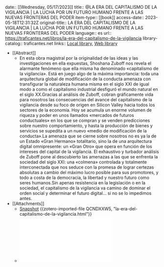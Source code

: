 date:: [[Wednesday, 05/17/2023]]
title:: @LA ERA DEL CAPITALISMO DE LA VIGILANCIA | LA LUCHA POR UN FUTURO HUMANO FRENTE A LAS NUEVAS FRONTERAS DEL PODER
item-type:: [[book]]
access-date:: 2023-05-18T12:31:32Z
original-title:: LA ERA DEL CAPITALISMO DE LA VIGILANCIA | LA LUCHA POR UN FUTURO HUMANO FRENTE A LAS NUEVAS FRONTERAS DEL PODER
language:: es
url:: https://traficantes.net/libros/la-era-del-capitalismo-de-la-vigilancia
library-catalog:: traficantes.net
links:: [Local library](zotero://select/groups/5065565/items/2SYL3Q8K), [Web library](https://www.zotero.org/groups/5065565/items/2SYL3Q8K)

- [[Abstract]]
	- En esta obra magistral por la originalidad de las ideas y las investigaciones en ella expuestas, Shoshana Zuboff nos revela el alarmante fenómeno que ella misma ha denominado «capitalismo de la vigilancia». Está en juego algo de la máxima importancia: toda una arquitectura global de modificación de la conducta amenaza con transfigurar la naturaleza humana misma en el siglo XXI de igual modo a como el capitalismo industrial desfiguró el mundo natural en el siglo XX.Gracias al análisis de Zuboff, cobran gráficamente vida para nosotros las consecuencias del avance del capitalismo de la vigilancia desde su foco de origen en Silicon Valley hacia todos los sectores de la economía. Hoy se acumula un enorme volumen de riqueza y poder en unos llamados «mercados de futuros conductuales» en los que se compran y se venden predicciones sobre nuestro comportamiento, y hasta la producción de bienes y servicios se supedita a un nuevo «medio de modificación de la conducta».La amenaza que se cierne sobre nosotros no es ya la de un Estado «Gran Hermano» totalitario, sino la de una arquitectura digital omnipresente: un «Gran Otro» que opera en función de los intereses del capital de la vigilancia. El exhaustivo y turbador análisis de Zuboff pone al descubierto las amenazas a las que se enfrenta la sociedad del siglo XXI: una «colmena» controlada y totalmente interconectada que nos seduce con la promesa de lograr certezas absolutas a cambio del máximo lucro posible para sus promotores, y todo a costa de la democracia, la libertad y nuestro futuro como seres humanos.Sin apenas resistencia en la legislación o en la sociedad, el capitalismo de la vigilancia va camino de dominar el orden social y determinar el futuro digital... si no se lo impedimos antes.
- [[Attachments]]
	- [Snapshot](https://traficantes.net/libros/la-era-del-capitalismo-de-la-vigilancia) {{zotero-imported-file QCNDXXW5, "la-era-del-capitalismo-de-la-vigilancia.html"}}
	- ![La_era_del_capitalismo_de_la_vigilancia-Shoshana_Zuboff.pdf](../assets/La_era_del_capitalismo_de_la_vigilancia-Shoshana_Zuboff_1684413599927_0.pdf)